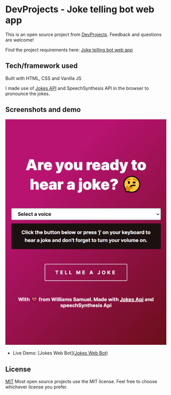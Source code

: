 # DevProjects - Joke telling bot web app

This is an open source project from [DevProjects](http://www.codementor.io/projects). Feedback and questions are welcome!

Find the project requirements here: [Joke telling bot web app](https://www.codementor.io/projects/web/joke-telling-bot-web-app-cjd2eyrfak)

## Tech/framework used

Built with HTML, CSS and Vanilla JS

I made use of [Jokes API](https://sv443.net/jokeapi/v2/) and SpeechSynthesis API in the browser to pronounce the jokes.

## Screenshots and demo

![](screenshot.png)

-   Live Demo: [Jokes Web Bot]([Jokes Web Bot](https://williamssam.github.io/jokes-web-bot/))

## License

[MIT](https://choosealicense.com/licenses/mit/)
Most open source projects use the MIT license. Feel free to choose whichever license you prefer.
